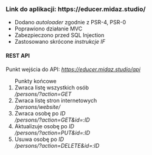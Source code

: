 <h3>Link do aplikacji: https://educer.midaz.studio/</h3>

<ul>
  <li>Dodano <i>autoloader</i> zgodnie z PSR-4, PSR-0</li>
  <li>Poprawiono działanie MVC</li>
  <li>Zabezpieczono przed SQL Injection</li>
  <li>Zastosowano skrócone <i>instrukcje IF</i></li>
</ul>

<h4>REST API</h4>

Punkt wejścia do API: <i>https://educer.midaz.studio/api</i></li>

<ol>
  Punkty końcowe
  <li>Zwraca listę wszystkich osób</li>
    <i>/persons/?action=GET</i>
  <li>Zwraca listę stron internetowych</li>
    <i>/persons/website/</i>
  <li>Zwraca osobę po <i>ID</i></li>
    <i>/persons/?action=GET&id=:ID</i>
  <li>Aktualizuje osobę po <i>ID</i></li>
    <i>/persons/?action=PUT&id=:ID</i>
  <li>Usuwa osobę po <i>ID</i></li>
    <i>/persons/?action=DELETE&id=:ID</i>
</ol>
